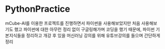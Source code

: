 # PythonPractice

mCube-AI를 이용한 프로젝트를 진행하면서 파이썬을 사용해보았지만 처음 사용해보기도 했고 파이썬에 대한 아무런 정리 없이 구글링해가며 코딩을 했기
때문에, 파이썬 기본지식들을 정리하고 개강 후 있을 머신러닝 강의를 위해 유튜브강의를 들으며 간단하게 정리
